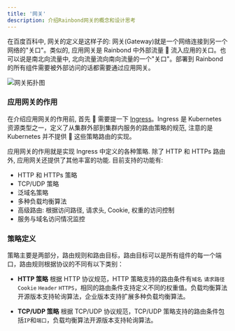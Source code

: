 ```yaml
---
title: '网关'
description: 介绍Rainbond网关的概念和设计思考
---
```


在百度百科中, 网关的定义是这样子的: 网关(Gateway)就是一个网络连接到另一个网络的"关口"。类似的, 应用网关是 Rainbond 中外部流量  流入应用的关口。也可以说是南北向流量中, 北向流量流向南向流量的一个"关口"。部署到 Rainbond 的所有组件需要被外部访问的话都需要通过应用网关。

<img src="https://grstatic.oss-cn-shanghai.aliyuncs.com/images/docs/5.0/user-manual/gateway/what-is-gateway/north-to-south.png" title="网关拓扑图" />

### 应用网关的作用

在介绍应用网关的作用前, 首先  需要提一下 [Ingress](https://kubernetes.io/docs/concepts/services-networking/ingress/#terminology)。Ingress 是 Kubernetes 资源类型之一，定义了从集群外部到集群内服务的路由策略的规范, 注意的是 Kubernetes 并不提供  这些策略路由的实现。

应用网关的作用就是实现 Ingress 中定义的各种策略. 除了 HTTP 和 HTTPs 路由外, 应用网关还提供了其他丰富的功能. 目前支持的功能有:

- HTTP 和 HTTPs 策略
- TCP/UDP 策略
- 泛域名策略
- 多种负载均衡算法
- 高级路由: 根据访问路径, 请求头, Cookie, 权重的访问控制
- 服务与域名访问情况监控

### 策略定义

策略主要是两部分，路由规则和路由目标，路由目标可以是所有组件的每一个端口，路由规则根据协议的不同有以下类别：

- **HTTP 策略** 根据 HTTP 协议规范，HTTP 策略支持的路由条件有`域名` `请求路径` `Cookie` `Header` `HTTPS`，相同的路由条件支持定义不同的权重值。负载均衡算法开源版本支持轮询算法，企业版本支持扩展多种负载均衡算法。

- **TCP/UDP 策略** 根据 TCP/UDP 协议规范，TCP/UDP 策略支持的路由条件包括`IP`和`端口`，负载均衡算法开源版本支持轮询算法。

